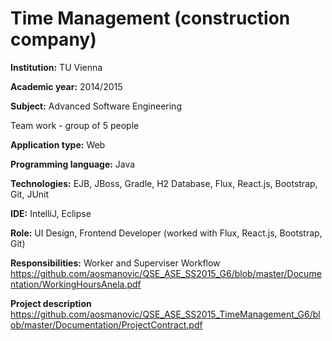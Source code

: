 # Time Management (construction company)

**Institution:** TU Vienna

**Academic year:** 2014/2015

**Subject:** Advanced Software Engineering

Team work - group of 5 people

**Application type:** Web

**Programming language:** Java

**Technologies:** EJB, JBoss, Gradle, H2 Database, Flux, React.js, Bootstrap, Git, JUnit

**IDE:** IntelliJ, Eclipse

**Role:** UI Design, Frontend Developer (worked with Flux, React.js, Bootstrap, Git)

**Responsibilities:** 
Worker and Superviser Workflow
https://github.com/aosmanovic/QSE_ASE_SS2015_G6/blob/master/Documentation/WorkingHoursAnela.pdf

**Project description**
https://github.com/aosmanovic/QSE_ASE_SS2015_TimeManagement_G6/blob/master/Documentation/ProjectContract.pdf


